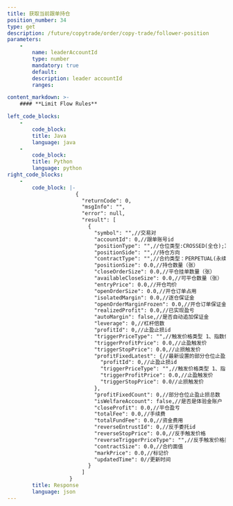 ```yaml
---
title: 获取当前跟单持仓
position_number: 34
type: get
description: /future/copytrade/order/copy-trade/follower-position
parameters:
    -
        name: leaderAccountId
        type: number
        mandatory: true
        default:
        description: leader accountId
        ranges: 

content_markdown: >-
    #### **Limit Flow Rules**

left_code_blocks:
    -
        code_block:
        title: Java
        language: java
    -
        code_block:
        title: Python
        language: python
right_code_blocks:
    -
        code_block: |-
                      {
                        "returnCode": 0,
                        "msgInfo": "",
                        "error": null,
                        "result": [
                          {
                            "symbol": "",//交易对
                            "accountId": 0,//跟单账号id
                            "positionType": "",//仓位类型:CROSSED(全仓);ISOLATED(逐仓)
                            "positionSide": "",//持仓方向
                            "contractType": "",//合约类型：PERPETUAL(永续合约)、PREDICT(预测合约)
                            "positionSize": 0.0,//持仓数量（张）
                            "closeOrderSize": 0.0,//平仓挂单数量（张）
                            "availableCloseSize": 0.0,//可平仓数量（张）
                            "entryPrice": 0.0,//开仓均价
                            "openOrderSize": 0.0,//开仓订单占用
                            "isolatedMargin": 0.0,//逐仓保证金
                            "openOrderMarginFrozen": 0.0,//开仓订单保证金占用
                            "realizedProfit": 0.0,//已实现盈亏
                            "autoMargin": false,//是否自动追加保证金
                            "leverage": 0,//杠杆倍数
                            "profitId": 0,//止盈止损id
                            "triggerPriceType": "",//触发价格类型 1、指数价格 2：标记价格（合理价格）；3：最新价',
                            "triggerProfitPrice": 0.0,//止盈触发价
                            "triggerStopPrice": 0.0,//止损触发价
                            "profitFixedLatest": {//最新设置的部分仓位止盈止损
                              "profitId": 0,//止盈止损id
                              "triggerPriceType": "",//触发价格类型 1、指数价格 2：标记价格（合理价格）；3：最新价',
                              "triggerProfitPrice": 0.0,//止盈触发价
                              "triggerStopPrice": 0.0//止损触发价
                            },
                            "profitFixedCount": 0,//部分仓位止盈止损总数
                            "isWelfareAccount": false,//是否是体验金账户
                            "closeProfit": 0.0,//平仓盈亏
                            "totalFee": 0.0,//手续费
                            "totalFundFee": 0.0,//资金费用
                            "reverseEntrustId": 0,//反手委托id
                            "reverseStopPrice": 0.0,//反手触发价格
                            "reverseTriggerPriceType": "",//反手触发价格类型
                            "contractSize": 0.0,//合约面值
                            "markPrice": 0.0,//标记价
                            "updatedTime": 0//更新时间
                          }
                        ]
                    }
        title: Response
        language: json
---
```

